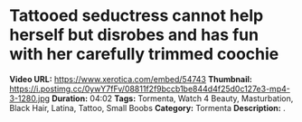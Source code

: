 # Tattooed seductress cannot help herself but disrobes and has fun with her carefully trimmed coochie

**Video URL:** https://www.xerotica.com/embed/54743
**Thumbnail:** https://i.postimg.cc/0ywY7fFv/08811f2f9bccb1be844d4f25d0c127e3-mp4-3-1280.jpg
**Duration:** 04:02
**Tags:** Tormenta, Watch 4 Beauty, Masturbation, Black Hair, Latina, Tattoo, Small Boobs
**Category:** Tormenta
**Description:** .
